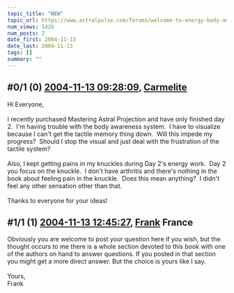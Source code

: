 ```yaml
---
topic_title: "NEW"
topic_url: https://www.astralpulse.com/forums/welcome-to-energy-body-and-the-chakras/new-15275
num_views: 1426
num_posts: 2
date_first: 2004-11-13
date_last: 2004-11-13
tags: []
summary: ""
---
```


## \#0/1 (0) [2004-11-13 09:28:09](https://www.astralpulse.com/forums/index.php?msg=133550), [Carmelite](https://www.astralpulse.com/forums/profile/?u=7330)  ##
<section>
Hi Everyone,
<br>
<br>
I recently purchased Mastering Astral Projection and have only finished day 2.  I'm having trouble with the body awareness system.  I have to visualize because I can't get the tactile memory thing down.  Will this impede my progress?  Should I stop the visual and just deal with the frustration of the tactile system?
<br>
<br>
Also, I kept getting pains in my knuckles during Day 2's energy work.  Day 2 you focus on the knuckle.  I don't have arthritis and there's nothing in the book about feeling pain in the knuckle.  Does this mean anything?  I didn't feel any other sensation other than that.
<br>
<br>
Thanks to everyone for your ideas!
</section>

## \#1/1 (1) [2004-11-13 12:45:27](https://www.astralpulse.com/forums/index.php?msg=133563), [Frank](https://www.astralpulse.com/forums/profile/?u=359) France ##
<section>
Obviously you are welcome to post your question here if you wish, but the thought occurs to me there is a whole section devoted to this book with one of the authors on hand to answer questions. If you posted in that section you might get a more direct answer. But the choice is yours like I say.
<br>
<br>
Yours,
<br>
Frank
</section>